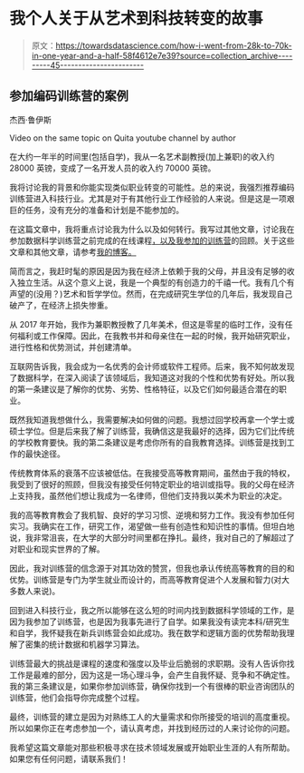 # 我个人关于从艺术到科技转变的故事

> 原文：<https://towardsdatascience.com/how-i-went-from-28k-to-70k-in-one-year-and-a-half-58f4612e7e39?source=collection_archive---------45----------------------->

## 参加编码训练营的案例

杰西·鲁伊斯

Video on the same topic on Quita youtube channel by author

在大约一年半的时间里(包括自学)，我从一名艺术副教授(加上兼职)的收入约 28000 英镑，变成了一名开发人员的收入约 70000 英镑。

我将讨论我的背景和你能实现类似职业转变的可能性。总的来说，我强烈推荐编码训练营进入科技行业。尤其是对于有其他行业工作经验的人来说。但是这是一项艰巨的任务，没有充分的准备和计划是不能参加的。

在这篇文章中，我将重点讨论我为什么以及如何转行。我写过其他文章，讨论我在参加数据科学训练营之前完成的在线课程[，以及](/tips-for-choosing-and-funding-a-coding-bootcamp-617ff97340c2)[我参加的训练营](https://jjr8888.medium.com/review-of-codeup-the-most-expensive-bootcamp-in-the-usa-99541ed180d3)的回顾。关于这些文章和其他文章，请参考[我的博客。](https://jjr8888.medium.com/)

简而言之，我赶时髦的原因是因为我在经济上依赖于我的父母，并且没有足够的收入独立生活。从这个意义上说，我是一个典型的有创造力的千禧一代。我有几个有声望的(没用？)艺术和哲学学位。然而，在完成研究生学位的几年后，我发现自己破产了，在经济上损失惨重。

从 2017 年开始，我作为兼职教授教了几年美术，但这是零星的临时工作，没有任何福利或工作保障。因此，在我教书并和母亲住在一起的时候，我开始研究职业，进行性格和优势测试，并创建清单。

互联网告诉我，我会成为一名优秀的会计师或软件工程师。后来，我不知何故发现了数据科学，在深入阅读了该领域后，我知道这对我的个性和优势有好处。所以我的第一条建议是了解你的优势、劣势、性格特征，以及它们如何最适合潜在的职业。

既然我知道我想做什么，我需要解决如何做的问题。我想过回学校再拿一个学士或硕士学位。但是后来我了解了训练营，我确信这是我最好的选择，因为它们比传统的学校教育要快。我的第二条建议是考虑你所有的自我教育选择。训练营是找到工作的最快途径。

传统教育体系的衰落不应该被低估。在我接受高等教育期间，虽然由于我的特权，我受到了很好的照顾，但我没有接受任何特定职业的培训或指导。我的父母在经济上支持我，虽然他们想让我成为一名律师，但他们支持我以美术为职业的决定。

我的高等教育教会了我机智、良好的学习习惯、逆境和努力工作。我没有参加任何实习。我确实在工作，研究工作，渴望做一些有创造性和知识性的事情。但坦白地说，我非常沮丧，在大学的大部分时间里都在挣扎。最终，我对自己的了解超过了对职业和现实世界的了解。

因此，我对训练营的信念源于对其功效的赞赏，但我也承认传统高等教育的目的和优势。训练营是专门为学生就业而设计的，而高等教育促进个人发展和智力(对大多数人来说)。

回到进入科技行业，我之所以能够在这么短的时间内找到数据科学领域的工作，是因为我参加了训练营，也是因为我事先进行了自学。如果我没有读完本科/研究生和自学，我怀疑我在新兵训练营会如此成功。我在数学和逻辑方面的优势帮助我理解了密集的统计数据和机器学习算法。

训练营最大的挑战是课程的速度和强度以及毕业后脆弱的求职期。没有人告诉你找工作是最难的部分，因为这是一场心理斗争，会产生自我怀疑、竞争和不确定性。我的第三条建议是，如果你参加训练营，确保你找到一个有很棒的职业咨询团队的训练营，他们会指导你完成整个过程。

最终，训练营的建立是因为对熟练工人的大量需求和你所接受的培训的高度重视。所以如果你正在考虑参加一个，请认真考虑，并找到经历过的人来讨论你的问题。

我希望这篇文章能对那些积极寻求在技术领域发展或开始职业生涯的人有所帮助。如果您有任何问题，请联系我们！
